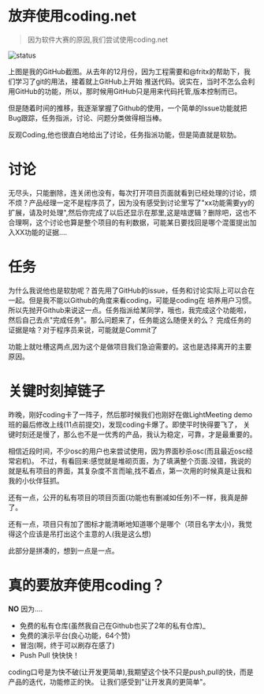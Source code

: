 放弃使用coding.net
===
> 因为软件大赛的原因,我们尝试使用coding.net

![status](__IMG__/2014112301.png)

上图是我的GitHub截图。从去年的12月份，因为工程需要和@fritx的帮助下，我们学习了git的用法，接着就上GitHub上开始
推送代码。说实在，当时不怎么会利用GitHub的功能，所以，那时候用GitHub只是用来代码托管,版本控制而已。

但是随着时间的推移，我逐渐掌握了Github的使用，一个简单的Issue功能就把Bug跟踪，任务指派，讨论、问题分类做得相当棒。

反观Coding,他也很直白地给出了讨论，任务指派功能，但是简直就是软肋。

讨论
===

无尽头，只能删除，连关闭也没有，每次打开项目页面就看到已经处理的讨论，烦不烦？产品经理一定不是程序员了，因为没有感受到讨论里写了"xx功能需要yy的扩展，请及时处理",然后你完成了以后还显示在那里,这是啥逻辑？删除吧，这也不合理啊，这个讨论也算是整个项目的有利数据，可能某日要找回是哪个混蛋提出加入XX功能的证据....

任务
===

为什么我说他也是软肋呢？首先用了GitHub的issue，任务和讨论实际上可以合在一起。但是我不能以Github的角度来看coding，可能是coding在
培养用户习惯。所以先抛开Github来说这一点。任务指派给某同学，哦也，我完成这个功能啦，然后自己去点"完成任务"。那么问题来了，任务能这么随便关的么？ 完成任务的证据是啥？对于程序员来说，可能就是Commit了

功能上就吐槽这两点,因为这个是做项目我们急迫需要的。这也是选择离开的主要原因。


关键时刻掉链子
===

昨晚，刚好coding卡了一阵子，然后那时候我们也刚好在做LightMeeting demo班的最后修改上线(11点前提交)，发现coding卡爆了。即使平时快得要飞了，
关键时刻还是慢了，那么也不是一优秀的产品，我认为稳定，可靠，才是最重要的。


相信近段时间，不少osc的用户也来尝试使用，因为界面秒杀osc(而且最近osc经常宕机)。
不过，有看回来:感觉就是堆砌页面，为了填满整个页面.没错，我说的就是私有项目的界面，其复杂度不言而喻,找不着点，第一次用的时候真是让我和我的小伙伴狂抓。 

还有一点，公开的私有项目的项目页面(功能也有删减如任务)不一样，我真是醉了。

还有一点，项目只有加了图标才能清晰地知道哪个是哪个（项目名字太小)，我觉得这个应该是吊打出这个主意的人(我是这么想)

此部分是拼凑的，想到一点是一点。


真的要放弃使用coding？
===

**NO**
因为....  
* 免费的私有仓库(虽然我自己在Github也买了2年的私有仓库)_
* 免费的演示平台(良心功能，64个赞)
* 冒泡(啊，终于可以刷存在感了)
* Push Pull 快快快！

coding口号是为快不破(让开发更简单),我期望这个快不只是push,pull的快，而是产品的迭代，功能修正的快。
让我们感受到"让开发真的更简单"。


